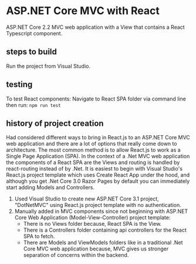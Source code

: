 # ASP.NET Core MVC with React

ASP.NET Core 2.2 MVC web application with a View that contains a React Typescript component.


## steps to build 

Run the project from Visual Studio.


## testing

To test React components: Navigate to React SPA folder via command line then run: ```npm run test```


## history of project creation

Had considered different ways to bring in React.js to an ASP.NET Core MVC web application and there are a lot of options that really come down to architecture. The most common method is to allow React.js to work as a Single Page Application (SPA). In the context of a .Net MVC web application the components of a React SPA are the Views and routing is handled by react-routing instead of by .Net. It is easiest to begin with Visual Studio's React.js project template which uses Create React App under the hood, and although you get .Net Core 3.0 Razor Pages by default you can immediately start adding Models and Controllers.

1. Used Visual Studio to create new ASP.NET Core 3.1 project, "DotNetMVC" using React.js project template with no authentication.
1. Manually added in MVC components since not beginning with ASP.NET Core Web Application (Model-View-Controller) project template:
   - There is no Views folder because, React SPA is the View. 
   - There is a Controllers folder containing api controllers for the React SPA to fetch. 
   - There are Models and ViewModels folders like in a traditional .Net Core MVC web application because, MVC gives us stronger separation of concerns within the backend.
